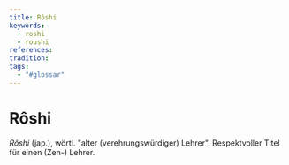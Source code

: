 ```yaml
---
title: Rôshi
keywords:
  - roshi
  - roushi
references: 
tradition: 
tags:
  - "#glossar"
---
```

# Rôshi

_Rôshi_ (jap.), wörtl. "alter (verehrungswürdiger) Lehrer". Respektvoller Titel für einen (Zen-) Lehrer.